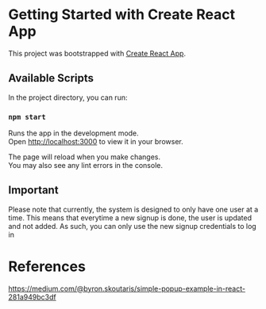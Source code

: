 # Getting Started with Create React App

This project was bootstrapped with [Create React App](https://github.com/facebook/create-react-app).

## Available Scripts

In the project directory, you can run:

### `npm start`

Runs the app in the development mode.\
Open [http://localhost:3000](http://localhost:3000) to view it in your browser.

The page will reload when you make changes.\
You may also see any lint errors in the console.



## Important

Please note that currently, the system is designed to only have one user at a time. 
This means that everytime a new signup is done, the user is updated and not added. 
As such, you can only use the new signup credentials to log in



# References

https://medium.com/@byron.skoutaris/simple-popup-example-in-react-281a949bc3df

